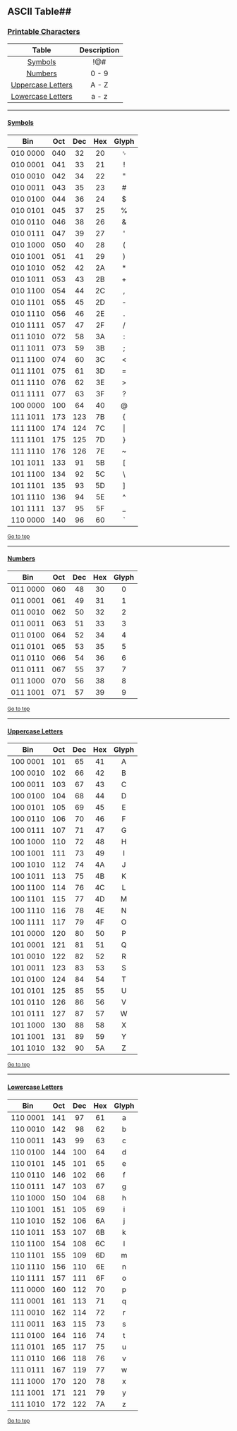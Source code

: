 <a name="pagetop"></a>
## ASCII Table##
### <a name=asciitable href=#asciitable>Printable Characters</a> ###
|Table  |Description|
|:-----:|:---------:|
|[Symbols](#symbols)|!@#|
|[Numbers](#numbers)|0 - 9|
|[Uppercase Letters](#uppercase)|A - Z|
|[Lowercase Letters](#lowercase)|a - z|
----------
#### <a name=symbols href=#symbols>Symbols</a> ####
|Bin     |Oct|Dec|Hex|Glyph |
|:------:|:-:|:-:|:-:|:----:|
|010 0000|040|32 |20 |␠     |
|010 0001|041|33 |21 |!     |
|010 0010|042|34 |22 |"     |
|010 0011|043|35 |23 |#     |
|010 0100|044|36 |24 |$     |
|010 0101|045|37 |25 |%     |
|010 0110|046|38 |26 |&     |
|010 0111|047|39 |27 |'     |
|010 1000|050|40 |28 |(     |
|010 1001|051|41 |29 |)     |
|010 1010|052|42 |2A |*     |
|010 1011|053|43 |2B |+     |
|010 1100|054|44 |2C |,     |
|010 1101|055|45 |2D |-     |
|010 1110|056|46 |2E |.     |
|010 1111|057|47 |2F |/     |
|011 1010|072|58 |3A |:     |
|011 1011|073|59 |3B |;     |
|011 1100|074|60 |3C |<     |
|011 1101|075|61 |3D |=     |
|011 1110|076|62 |3E |>     |
|011 1111|077|63 |3F |?     |
|100 0000|100|64 |40 |@     |
|111 1011|173|123|7B |{     |
|111 1100|174|124|7C |&#124;|
|111 1101|175|125|7D |}     |
|111 1110|176|126|7E |~     |
|101 1011|133|91 |5B |[     |
|101 1100|134|92 |5C |\     |
|101 1101|135|93 |5D |]     |
|101 1110|136|94 |5E |^     |
|101 1111|137|95 |5F |_     |
|110 0000|140|96 |60 |`     |
<sub>[Go to top](#pagetop)</sub>

----------
#### <a name=numbers href=#numbers>Numbers</a> ####
|Bin     |Oct|Dec|Hex|Glyph|
|:------:|:-:|:-:|:-:|:---:|
|011 0000|060|48 |30 |0    |
|011 0001|061|49 |31 |1    |
|011 0010|062|50 |32 |2    |
|011 0011|063|51 |33 |3    |
|011 0100|064|52 |34 |4    |
|011 0101|065|53 |35 |5    |
|011 0110|066|54 |36 |6    |
|011 0111|067|55 |37 |7    |
|011 1000|070|56 |38 |8    |
|011 1001|071|57 |39 |9    |
<sub>[Go to top](#pagetop)</sub>

----------
#### <a name=uppercase href=#uppercase>Uppercase Letters</a> ####
|Bin     |Oct|Dec|Hex|Glyph|
|:------:|:-:|:-:|:-:|:---:|
|100 0001|101|65 |41 |A    |
|100 0010|102|66 |42 |B    |
|100 0011|103|67 |43 |C    |
|100 0100|104|68 |44 |D    |
|100 0101|105|69 |45 |E    |
|100 0110|106|70 |46 |F    |
|100 0111|107|71 |47 |G    |
|100 1000|110|72 |48 |H    |
|100 1001|111|73 |49 |I    |
|100 1010|112|74 |4A |J    |
|100 1011|113|75 |4B |K    |
|100 1100|114|76 |4C |L    |
|100 1101|115|77 |4D |M    |
|100 1110|116|78 |4E |N    |
|100 1111|117|79 |4F |O    |
|101 0000|120|80 |50 |P    |
|101 0001|121|81 |51 |Q    |
|101 0010|122|82 |52 |R    |
|101 0011|123|83 |53 |S    |
|101 0100|124|84 |54 |T    |
|101 0101|125|85 |55 |U    |
|101 0110|126|86 |56 |V    |
|101 0111|127|87 |57 |W    |
|101 1000|130|88 |58 |X    |
|101 1001|131|89 |59 |Y    |
|101 1010|132|90 |5A |Z    |
<sub>[Go to top](#pagetop)</sub>

----------
#### <a name=lowercase href=#lowercase>Lowercase Letters</a> ####
|Bin     |Oct|Dec|Hex|Glyph|
|:------:|:-:|:-:|:-:|:---:|
|110 0001|141|97 |61 |a    |
|110 0010|142|98 |62 |b    |
|110 0011|143|99 |63 |c    |
|110 0100|144|100|64 |d    |
|110 0101|145|101|65 |e    |
|110 0110|146|102|66 |f    |
|110 0111|147|103|67 |g    |
|110 1000|150|104|68 |h    |
|110 1001|151|105|69 |i    |
|110 1010|152|106|6A |j    |
|110 1011|153|107|6B |k    |
|110 1100|154|108|6C |l    |
|110 1101|155|109|6D |m    |
|110 1110|156|110|6E |n    |
|110 1111|157|111|6F |o    |
|111 0000|160|112|70 |p    |
|111 0001|161|113|71 |q    |
|111 0010|162|114|72 |r    |
|111 0011|163|115|73 |s    |
|111 0100|164|116|74 |t    |
|111 0101|165|117|75 |u    |
|111 0110|166|118|76 |v    |
|111 0111|167|119|77 |w    |
|111 1000|170|120|78 |x    |
|111 1001|171|121|79 |y    |
|111 1010|172|122|7A |z    |
<sub>[Go to top](#pagetop)</sub>
<br /><br /><br /><br /><br /><br /><br /><br /><br />
